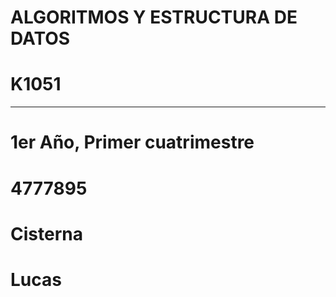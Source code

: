 # ALGORITMOS Y ESTRUCTURA DE DATOS 

# K1051
---
# 1er Año, Primer cuatrimestre

# 4777895
# Cisterna 
# Lucas
